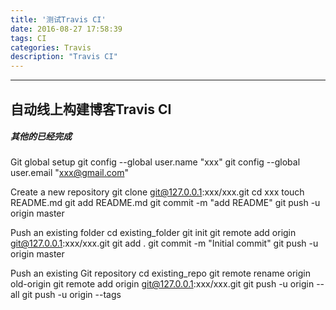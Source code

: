 ```yaml
---
title: '测试Travis CI'
date: 2016-08-27 17:58:39
tags: CI
categories: Travis
description: "Travis CI"
---
```

-------------------------------

## 自动线上构建博客Travis CI
##### 其他的已经完成



Git global setup
git config --global user.name "xxx"
git config --global user.email "xxx@gmail.com"

Create a new repository
git clone git@127.0.0.1:xxx/xxx.git
cd xxx
touch README.md
git add README.md
git commit -m "add README"
git push -u origin master

Push an existing folder
cd existing_folder
git init
git remote add origin git@127.0.0.1:xxx/xxx.git
git add .
git commit -m "Initial commit"
git push -u origin master

Push an existing Git repository
cd existing_repo
git remote rename origin old-origin
git remote add origin git@127.0.0.1:xxx/xxx.git
git push -u origin --all
git push -u origin --tags